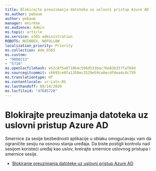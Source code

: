 ```yaml
---
title: Blokirajte preuzimanja datoteka uz uslovni pristup Azure AD
ms.author: pebaum
author: pebaum
manager: mnirkhe
ms.audience: Admin
ms.topic: article
ms.service: o365-administration
ROBOTS: NOINDEX, NOFOLLOW
localization_priority: Priority
ms.collection: Adm_O365
ms.custom:
- "9000213"
- "5710"
ms.openlocfilehash: e52c8f5a0710b4c596d533bac76e03b357faf89d
ms.sourcegitcommit: c6692ce0fa1358ec3529e59ca0ecdfdea4cdc759
ms.translationtype: HT
ms.contentlocale: sr-Latn-RS
ms.lasthandoff: 09/14/2020
ms.locfileid: "47685720"
---
```

# <a name="block-file-download-with-azure-ad-conditional-access"></a>Blokirajte preuzimanja datoteka uz uslovni pristup Azure AD

Smernice za sesije bezbednosti aplikacije u oblaku omogućavaju vam da ograničite sesiju na osnovu stanja uređaja. Da biste postigli kontrolu nad sesijom koristeći uređaj kao uslov, kreirajte smernice uslovnog pristupa i smernice sesije.

- [Blokiranje preuzimanja datoteke uz uslovni pristup Azure AD](https://docs.microsoft.com/cloud-app-security/use-case-proxy-block-session-aad#create-a-block-download-policy-for-unmanaged-devices)
